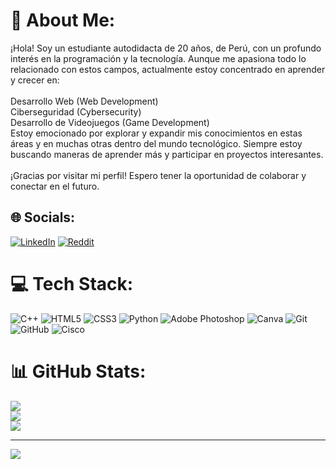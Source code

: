 # 💫 About Me:
¡Hola! Soy un estudiante autodidacta de 20 años, de Perú, con un profundo interés en la programación y la tecnología. Aunque me apasiona todo lo relacionado con estos campos, actualmente estoy concentrado en aprender y crecer en:<br><br>Desarrollo Web (Web Development)<br>Ciberseguridad (Cybersecurity)<br>Desarrollo de Videojuegos (Game Development)<br>Estoy emocionado por explorar y expandir mis conocimientos en estas áreas y en muchas otras dentro del mundo tecnológico. Siempre estoy buscando maneras de aprender más y participar en proyectos interesantes.<br><br>¡Gracias por visitar mi perfil! Espero tener la oportunidad de colaborar y conectar en el futuro.


## 🌐 Socials:
[![LinkedIn](https://img.shields.io/badge/LinkedIn-%230077B5.svg?logo=linkedin&logoColor=white)](https://linkedin.com/in/leonardo-huancas-hurtado-22a023305) [![Reddit](https://img.shields.io/badge/Reddit-%23FF4500.svg?logo=Reddit&logoColor=white)](https://reddit.com/user/Musetear) 

# 💻 Tech Stack:
![C++](https://img.shields.io/badge/c++-%2300599C.svg?style=flat&logo=c%2B%2B&logoColor=white) ![HTML5](https://img.shields.io/badge/html5-%23E34F26.svg?style=flat&logo=html5&logoColor=white) ![CSS3](https://img.shields.io/badge/css3-%231572B6.svg?style=flat&logo=css3&logoColor=white) ![Python](https://img.shields.io/badge/python-3670A0?style=flat&logo=python&logoColor=ffdd54) ![Adobe Photoshop](https://img.shields.io/badge/adobe%20photoshop-%2331A8FF.svg?style=flat&logo=adobe%20photoshop&logoColor=white) ![Canva](https://img.shields.io/badge/Canva-%2300C4CC.svg?style=flat&logo=Canva&logoColor=white) ![Git](https://img.shields.io/badge/git-%23F05033.svg?style=flat&logo=git&logoColor=white) ![GitHub](https://img.shields.io/badge/github-%23121011.svg?style=flat&logo=github&logoColor=white) ![Cisco](https://img.shields.io/badge/cisco-%23049fd9.svg?style=flat&logo=cisco&logoColor=black)
# 📊 GitHub Stats:
![](https://github-readme-stats.vercel.app/api?username=Musetear&theme=synthwave&hide_border=false&include_all_commits=false&count_private=false)<br/>
![](https://github-readme-streak-stats.herokuapp.com/?user=Musetear&theme=synthwave&hide_border=false)<br/>
![](https://github-readme-stats.vercel.app/api/top-langs/?username=Musetear&theme=synthwave&hide_border=false&include_all_commits=false&count_private=false&layout=compact)

---
[![](https://visitcount.itsvg.in/api?id=Musetear&icon=9&color=11)](https://visitcount.itsvg.in)

<!-- Proudly created with GPRM ( https://gprm.itsvg.in ) -->
